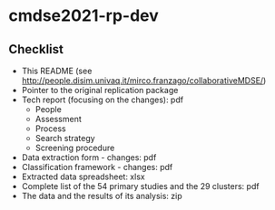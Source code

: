 # cmdse2021-rp-dev

## Checklist

* This README (see http://people.disim.univaq.it/mirco.franzago/collaborativeMDSE/)
* Pointer to the original replication package
* Tech report (focusing on the changes): pdf
   * People
   * Assessment
   * Process
   * Search strategy
   * Screening procedure
* Data extraction form - changes: pdf
* Classification framework - changes: pdf
* Extracted data spreadsheet: xlsx
* Complete list of the 54 primary studies and the 29 clusters: pdf
* The data and the results of its analysis: zip
